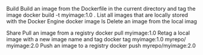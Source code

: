 Build
Build an image from the Dockerfile in the
current directory and tag the image
docker build -t myimage:1.0 .
List all images that are locally stored with
the Docker Engine
docker image ls
Delete an image from the local imag

Share
Pull an image from a registry
docker pull myimage:1.0
Retag a local image with a new image name
and tag
docker tag myimage:1.0 myrepo/
myimage:2.0
Push an image to a registry
docker push myrepo/myimage:2.0
